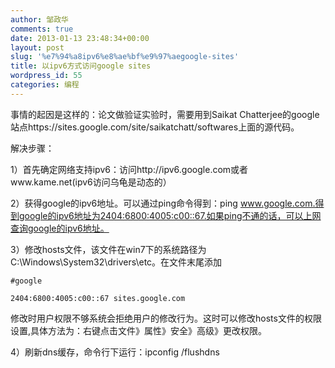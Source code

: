 ```yaml
---
author: 邹政华
comments: true
date: 2013-01-13 23:48:34+00:00
layout: post
slug: '%e7%94%a8ipv6%e8%ae%bf%e9%97%aegoogle-sites'
title: 以ipv6方式访问google sites
wordpress_id: 55
categories: 编程
---
```


事情的起因是这样的：论文做验证实验时，需要用到Saikat Chatterjee的google站点https://sites.google.com/site/saikatchatt/softwares上面的源代码。

解决步骤：

1）首先确定网络支持ipv6：访问http://ipv6.google.com或者www.kame.net(ipv6访问乌龟是动态的）

2）获得google的ipv6地址。可以通过ping命令得到：ping www.google.com.得到google的ipv6地址为2404:6800:4005:c00::67.如果ping不通的话，可以上网查询google的ipv6地址。

3）修改hosts文件，该文件在win7下的系统路径为C:\Windows\System32\drivers\etc。在文件末尾添加

    
    #google
    
    2404:6800:4005:c00::67 sites.google.com


修改时用户权限不够系统会拒绝用户的修改行为。这时可以修改hosts文件的权限设置,具体方法为：右键点击文件》属性》安全》高级》更改权限。

4）刷新dns缓存，命令行下运行：ipconfig /flushdns
